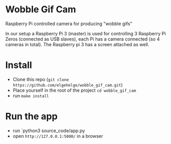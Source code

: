 # Wobble Gif Cam
Raspberry Pi controlled camera for producing "wobble gifs"

In our setup a Raspberry Pi 3 (master) is used for controlling 3 Raspberry Pi Zeros (connected as USB slaves), each Pi has a camera connected (so 4 cameras in total). The Raspberry pi 3 has a screen attached as well.

# Install
- Clone this repo (`git clone https://github.com/elgehelge/wobble_gif_cam.git`)
- Place yourself in the root of the project `cd wobble_gif_cam`
- run `make install`

# Run the app
- run `python3 source_code/app.py
- open `http://127.0.0.1:5000/` in a browser
